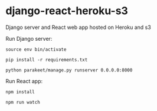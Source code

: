 # django-react-heroku-s3
Django server and React web app hosted on Heroku and s3


Run Django server:

```
source env bin/activate
```

```
pip install -r requirements.txt
```

```
python parakeet/manage.py runserver 0.0.0.0:8000
```

Run React app:

```
npm install
```

```
npm run watch
```
